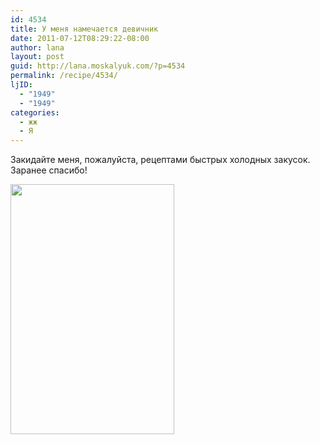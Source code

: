 ```yaml
---
id: 4534
title: У меня намечается девичник
date: 2011-07-12T08:29:22-08:00
author: lana
layout: post
guid: http://lana.moskalyuk.com/?p=4534
permalink: /recipe/4534/
ljID:
  - "1949"
  - "1949"
categories:
  - жж
  - Я
---
```

Закидайте меня, пожалуйста, рецептами быстрых холодных закусок. Заранее спасибо!

[<img loading="lazy" class="alignnone size-full wp-image-4535" title="cooking" src="http://lana.moskalyuk.com/wp-content/uploads/2011/07/cooking.jpg" alt="" width="262" height="400" />](http://lana.moskalyuk.com/wp-content/uploads/2011/07/cooking.jpg)